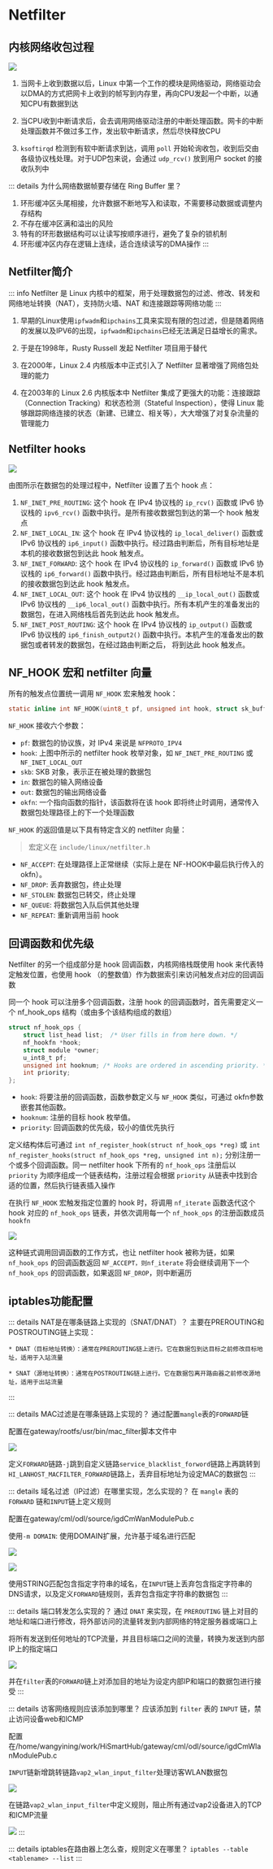 # Netfilter

## 内核网络收包过程

![](https://image-host.pages.dev/learn/2024_10_14_1000011113.png)

1. 当网卡上收到数据以后，Linux 中第一个工作的模块是网络驱动，网络驱动会以DMA的方式把网卡上收到的帧写到内存里，再向CPU发起一个中断，以通知CPU有数据到达

2. 当CPU收到中断请求后，会去调用网络驱动注册的中断处理函数。网卡的中断处理函数并不做过多工作，发出软中断请求，然后尽快释放CPU

3. `ksoftirqd` 检测到有软中断请求到达，调用 `poll` 开始轮询收包，收到后交由各级协议栈处理。对于UDP包来说，会通过 `udp_rcv()` 放到用户 socket 的接收队列中

::: details 为什么网络数据帧要存储在 Ring Buffer 里？
1. 环形缓冲区头尾相接，允许数据不断地写入和读取，不需要移动数据或调整内存结构
2. 不存在缓冲区满和溢出的风险
3. 特有的环形数据结构可以让读写按顺序进行，避免了复杂的锁机制
4. 环形缓冲区内存在逻辑上连续，适合连续读写的DMA操作
:::

## Netfilter简介

::: info
Netfilter 是 Linux 内核中的框架，用于处理数据包的过滤、修改、转发和网络地址转换（NAT），支持防火墙、NAT 和连接跟踪等网络功能
:::

1. 早期的Linux使用`ipfwadm`和`ipchains`工具来实现有限的包过滤，但是随着网络的发展以及IPV6的出现，`ipfwadm`和`ipchains`已经无法满足日益增长的需求。

2. 于是在1998年，Rusty Russell 发起 Netfilter 项目用于替代

3. 在2000年，Linux 2.4 内核版本中正式引入了 Netfilter 显著增强了网络包处理的能力

4. 在2003年的 Linux 2.6 内核版本中 Netfilter 集成了更强大的功能：连接跟踪（Connection Tracking）和状态检测（Stateful Inspection），使得 Linux 能够跟踪网络连接的状态（新建、已建立、相关等），大大增强了对复杂流量的管理能力

## Netfilter hooks

![](https://image-host.pages.dev/learn/2024_10_15_202410151438738.png)

由图所示在数据包的处理过程中，Netfilter 设置了五个 hook 点：

1. `NF_INET_PRE_ROUTING`: 这个 hook 在 IPv4 协议栈的 `ip_rcv()` 函数或 IPv6 协议栈的 `ipv6_rcv()` 函数中执行。是所有接收数据包到达的第一个 hook 触发点
2. `NF_INET_LOCAL_IN`: 这个 hook 在 IPv4 协议栈的 `ip_local_deliver()` 函数或 IPv6 协议栈的 `ip6_input()` 函数中执行。经过路由判断后，所有目标地址是本机的接收数据包到达此 hook 触发点。
3. `NF_INET_FORWARD`: 这个 hook 在 IPv4 协议栈的 `ip_forward()` 函数或 IPv6 协议栈的 `ip6_forward()` 函数中执行。经过路由判断后，所有目标地址不是本机的接收数据包到达此 hook 触发点。
4. `NF_INET_LOCAL_OUT`: 这个 hook 在 IPv4 协议栈的 `__ip_local_out()` 函数或 IPv6 协议栈的 `__ip6_local_out()` 函数中执行。所有本机产生的准备发出的数据包，在进入网络栈后首先到达此 hook 触发点。
5. `NF_INET_POST_ROUTING`: 这个 hook 在 IPv4 协议栈的 `ip_output()` 函数或 IPv6 协议栈的 `ip6_finish_output2()` 函数中执行。本机产生的准备发出的数据包或者转发的数据包，在经过路由判断之后， 将到达此 hook 触发点。

## NF_HOOK 宏和 netfilter 向量

所有的触发点位置统一调用 `NF_HOOK` 宏来触发 hook：

```c
static inline int NF_HOOK(uint8_t pf, unsigned int hook, struct sk_buff *skb, struct net_device *in, struct net_device *out, int (*okfn)(struct sk_buff *)) { return NF_HOOK_THRESH(pf, hook, skb, in, out, okfn, INT_MIN); }
```

`NF_HOOK` 接收六个参数：

* `pf`: 数据包的协议族，对 IPv4 来说是 `NFPROTO_IPV4`
* `hook`: 上图中所示的 netfilter hook 枚举对象，如 `NF_INET_PRE_ROUTING` 或 `NF_INET_LOCAL_OUT`
* `skb`: SKB 对象，表示正在被处理的数据包
* `in`: 数据包的输入网络设备
* `out`: 数据包的输出网络设备
* `okfn`: 一个指向函数的指针，该函数将在该 hook 即将终止时调用，通常传入数据包处理路径上的下一个处理函数

`NF_HOOK` 的返回值是以下具有特定含义的 netfilter 向量：

> 宏定义在 `include/linux/netfilter.h`

* `NF_ACCEPT`: 在处理路径上正常继续（实际上是在 NF-HOOK中最后执行传入的 okfn）。
* `NF_DROP`: 丢弃数据包，终止处理
* `NF_STOLEN`: 数据包已转交，终止处理
* `NF_QUEUE`: 将数据包入队后供其他处理
* `NF_REPEAT`: 重新调用当前 hook

## 回调函数和优先级

Netfilter 的另一个组成部分是 hook 回调函数，内核网络栈既使用 hook 来代表特定触发位置，也使用 hook （的整数值）作为数据索引来访问触发点对应的回调函数

同一个 hook 可以注册多个回调函数，注册 hook 的回调函数时，首先需要定义一个 nf_hook_ops 结构（或由多个该结构组成的数组）

```c
struct nf_hook_ops {
	struct list_head list;  /* User fills in from here down. */
	nf_hookfn *hook;
	struct module *owner;
	u_int8_t pf;
	unsigned int hooknum; /* Hooks are ordered in ascending priority. */
	int priority;
};
```

* `hook`: 将要注册的回调函数，函数参数定义与 `NF_HOOK` 类似，可通过 okfn参数嵌套其他函数。
* `hooknum`: 注册的目标 hook 枚举值。
* `priority`: 回调函数的优先级，较小的值优先执行

定义结构体后可通过 `int nf_register_hook(struct nf_hook_ops *reg)` 或 `int nf_register_hooks(struct nf_hook_ops *reg, unsigned int n);` 分别注册一个或多个回调函数。同一 netfilter hook 下所有的 `nf_hook_ops` 注册后以 `priority` 为顺序组成一个链表结构，注册过程会根据 `priority` 从链表中找到合适的位置，然后执行链表插入操作

在执行 `NF_HOOK` 宏触发指定位置的 hook 时，将调用 `nf_iterate` 函数迭代这个 hook 对应的 `nf_hook_ops` 链表，并依次调用每一个 `nf_hook_ops` 的注册函数成员 `hookfn`

![](https://image-host.pages.dev/learn/2024_10_15_v2-7ac4cd4553b9c40ee81c23da7010f426_r.jpg)

这种链式调用回调函数的工作方式，也让 netfilter hook 被称为链，如果 `nf_hook_ops` 的回调函数返回 `NF_ACCEPT，则nf_iterate` 将会继续调用下一个 `nf_hook_ops` 的回调函数，如果返回 `NF_DROP`，则中断遍历

## iptables功能配置

::: details NAT是在哪条链路上实现的（SNAT/DNAT）？
主要在PREROUTING和POSTROUTING链上实现：

	* DNAT（目标地址转换）：通常在PREROUTING链上进行。它在数据包到达目标之前修改目标地址，适用于入站流量

	* SNAT（源地址转换）：通常在POSTROUTING链上进行。它在数据包离开路由器之前修改源地址，适用于出站流量
:::

::: details MAC过滤是在哪条链路上实现的？
通过配置`mangle`表的`FORWARD`链

配置在gateway/rootfs/usr/bin/mac_filter脚本文件中

![](https://image-host.pages.dev/learn/2024_10_26_202410261720242.png)

定义`FORWARD`链路`-j`跳到自定义链路`service_blacklist_forword`链路上再跳转到`HI_LANHOST_MACFILTER_FORWARD`链路上，丢弃目标地址为设定MAC的数据包
:::

::: details 域名过滤（IP过滤）在哪里实现，怎么实现的？
在 `mangle` 表的 `FORWARD` 链和`INPUT`链上定义规则

配置在gateway/cml/odl/source/igdCmWanModulePub.c

使用`-m DOMAIN`: 使用DOMAIN扩展，允许基于域名进行匹配

![](https://image-host.pages.dev/learn/2024_10_26_202410261741491.png)

![](https://image-host.pages.dev/learn/2024_10_26_202410261725276.png)

使用STRING匹配包含指定字符串的域名，在`INPUT`链上丢弃包含指定字符串的DNS请求，以及定义`FORWARD`链规则，丢弃包含指定字符串的数据包
:::

::: details 端口转发怎么实现的？
通过 `DNAT` 来实现，在 `PREROUTING` 链上对目的地址和端口进行修改，将外部访问的流量转发到内部网络的特定服务器或端口上

将所有发送到任何地址的TCP流量，并且目标端口之间的流量，转换为发送到内部IP上的指定端口

![](https://image-host.pages.dev/learn/2024_10_26_202410261808874.png)

并在`filter`表的`FORWARD`链上对添加目的地址为设定内部IP和端口的数据包进行接受
:::

::: details 访客网络规则应该添加到哪里？
应该添加到 `filter` 表的 `INPUT` 链，禁止访问设备web和ICMP

配置在/home/wangyining/work/HiSmartHub/gateway/cml/odl/source/igdCmWlanModulePub.c

`INPUT`链新增跳转链路`vap2_wlan_input_filter`处理访客WLAN数据包

![](https://image-host.pages.dev/learn/2024_10_26_202410261757713.png)

在链路`vap2_wlan_input_filter`中定义规则，阻止所有通过vap2设备进入的TCP和ICMP流量

![](https://image-host.pages.dev/learn/2024_10_26_202410261804828.png)
:::

::: details iptables在路由器上怎么查，规则定义在哪里？
`iptables --table <tablename> --list`
:::